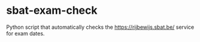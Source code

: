 # sbat-exam-check
Python script that automatically checks the https://rijbewijs.sbat.be/ service for exam dates.
